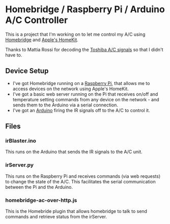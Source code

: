 # Homebridge / Raspberry Pi / Arduino A/C Controller
This is a project that I'm working on to let me control my A/C using [Homebridge](https://github.com/nfarina/homebridge) and [Apple's HomeKit](http://www.apple.com/au/ios/home/).

Thanks to Mattia Rossi for decoding the [Toshiba A/C signals](http://blog.mrossi.com/2016/05/toshiba-air-conditioner-ir-signal.html) so that I didn't have to.

## Device Setup
- I've got Homebridge running on a [Raspberry Pi](https://www.raspberrypi.org/products/raspberry-pi-3-model-b/), that allows me to access devices on the network using Apple's HomeKit.
- I've got a basic web server running on the Pi that receives on/off and temperature setting commands from any device on the network - and sends them to the Arduino via a serial connection.
- I've got an [Arduino](https://www.arduino.cc/en/Main/ArduinoBoardUno) firing the IR signals off to the A/C to control it.


## Files
### irBlaster.ino
This runs on the Arduino that sends the IR signals to the A/C unit.

### irServer.py
This runs on the Raspberry Pi and receives commands (via web requests) to change the state of the A/C. This facilitates the serial communication between the Pi and the Arduino.

### homebridge-ac-over-http.js
This is the Homebride plugin that allows homebridge to talk to send commands and retrieve status from the irServer.